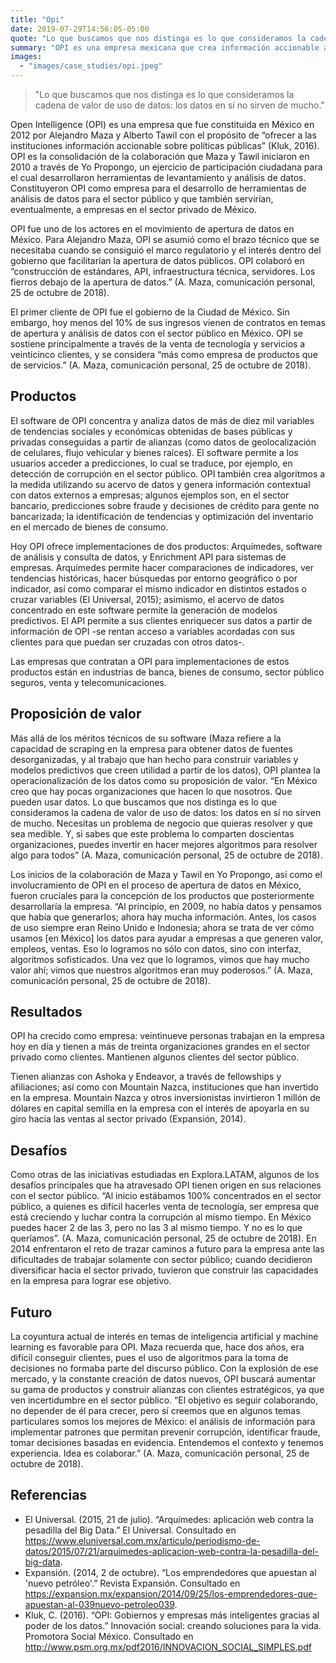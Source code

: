 ```yaml
---
title: "Opi"
date: 2019-07-29T14:56:05-05:00
quote: "Lo que buscamos que nos distinga es lo que consideramos la cadena de valor de uso de datos: los datos en sí no sirven de mucho."
summary: "OPI es una empresa mexicana que crea información accionable a partir de datos. Provee este servicio a organismos de los sectores público y privado a través de implementaciones de sus dos productos, Arquímedes (software de análisis y consulta de datos) y Enrichment (API para sistemas de empresas), y a través de la creación de algoritmos a la medida. Son una plataforma que concentra, analiza y genera modelos predictivos y clasificaciones de más de diez mil variables de tendencias sociales y económicas. Ha recibido inversiones de Mountain Nazca."
images:
  - "images/case_studies/opi.jpeg"
---
```


> "Lo que buscamos que nos distinga es lo que consideramos la cadena de valor de uso de datos: los datos en sí no sirven de mucho."

Open Intelligence (OPI) es una empresa que fue constituida en México en 2012 por Alejandro Maza y Alberto Tawil con el propósito de “ofrecer a las instituciones información accionable sobre políticas públicas” (Kluk, 2016). OPI es la consolidación de la colaboración que Maza y Tawil iniciaron en 2010 a través de Yo Propongo, un ejercicio de participación ciudadana para el cual desarrollaron herramientas de levantamiento y análisis de datos. Constituyeron OPI como empresa para el desarrollo de herramientas de análisis de datos para el sector público y que también servirían, eventualmente, a empresas en el sector privado de México.

OPI fue uno de los actores en el movimiento de apertura de datos en México. Para Alejandro Maza, OPI se asumió como el brazo técnico que se necesitaba cuando se consiguió el marco regulatorio y el interés dentro del gobierno que facilitarían la apertura de datos públicos. OPI colaboró en “construcción de estándares, API, infraestructura técnica, servidores. Los fierros debajo de la apertura de datos.” (A. Maza, comunicación personal, 25 de octubre de 2018).

El primer cliente de OPI fue el gobierno de la Ciudad de México. Sin embargo, hoy menos del 10% de sus ingresos vienen de contratos en temas de apertura y análisis de datos con el sector público en México. OPI se sostiene principalmente a través de la venta de tecnología y servicios a veinticinco clientes, y se considera “más como empresa de productos que de servicios.” (A. Maza, comunicación personal, 25 de octubre de 2018).

## Productos

El software de OPI concentra y analiza datos de más de diez mil variables de tendencias sociales y económicas obtenidas de bases públicas y privadas conseguidas a partir de alianzas (como datos de geolocalización de celulares, flujo vehicular y bienes raíces). El software permite a los usuarios acceder a predicciones, lo cual se traduce, por ejemplo, en detección de corrupción en el sector público. OPI también crea algoritmos a la medida utilizando su acervo de datos y genera información contextual con datos externos a empresas; algunos ejemplos son, en el sector bancario, predicciones sobre fraude y decisiones de crédito para gente no bancarizada; la identificación de tendencias y optimización del inventario en el mercado de bienes de consumo.

Hoy OPI ofrece implementaciones de dos productos: Arquímedes, software de análisis y consulta de datos, y Enrichment API para sistemas de empresas. Arquímedes permite hacer comparaciones de indicadores, ver tendencias históricas, hacer búsquedas por entorno geográfico o por indicador, así como comparar el mismo indicador en distintos estados o cruzar variables (El Universal, 2015); asimismo, el acervo de datos concentrado en este software permite la generación de modelos predictivos. El API permite a sus clientes enriquecer sus datos a partir de información de OPI -se rentan acceso a variables acordadas con sus clientes para que puedan ser cruzadas con otros datos-.

Las empresas que contratan a OPI para implementaciones de estos productos están en industrias de banca, bienes de consumo, sector público seguros, venta y telecomunicaciones.

## Proposición de valor

Más allá de los méritos técnicos de su software (Maza refiere a la capacidad de scraping en la empresa para obtener datos de fuentes desorganizadas, y al trabajo que han hecho para construir variables y modelos predictivos que creen utilidad a partir de los datos), OPI plantea la operacionalización de los datos como su proposición de valor. “En México creo que hay pocas organizaciones que hacen lo que nosotros. Que pueden usar datos. Lo que buscamos que nos distinga es lo que consideramos la cadena de valor de uso de datos: los datos en sí no sirven de mucho. Necesitas un problema de negocio que quieras resolver y que sea medible. Y, si sabes que este problema lo comparten doscientas organizaciones, puedes invertir en hacer mejores algoritmos para resolver algo para todos” (A. Maza, comunicación personal, 25 de octubre de 2018).

Los inicios de la colaboración de Maza y Tawil en Yo Propongo, así como el involucramiento de OPI en el proceso de apertura de datos en México, fueron cruciales para la concepción de los productos que posteriormente desarrollaría la empresa. “Al principio, en 2009, no había datos y pensamos que había que generarlos; ahora hay mucha información. Antes, los casos de uso siempre eran Reino Unido e Indonesia; ahora se trata de ver cómo usamos [en México] los datos para ayudar a empresas a que generen valor, empleos, ventas. Eso lo logramos no sólo con datos, sino con interfaz, algoritmos sofisticados. Una vez que lo logramos, vimos que hay mucho valor ahí; vimos que nuestros algoritmos eran muy poderosos.” (A. Maza, comunicación personal, 25 de octubre de 2018).

## Resultados

OPI ha crecido como empresa: veintinueve personas trabajan en la empresa hoy en día y tienen a más de treinta organizaciones grandes en el sector privado como clientes. Mantienen algunos clientes del sector público.

Tienen alianzas con Ashoka y Endeavor, a través de fellowships y afiliaciones; así como con Mountain Nazca, instituciones que han invertido en la empresa. Mountain Nazca y otros inversionistas invirtieron 1 millón de dólares en capital semilla en la empresa con el interés de apoyarla en su giro hacia las ventas al sector privado (Expansión, 2014).

## Desafíos

Como otras de las iniciativas estudiadas en Explora.LATAM, algunos de los desafíos principales que ha atravesado OPI tienen origen en sus relaciones con el sector público. “Al inicio estábamos 100% concentrados en el sector público, a quienes es difícil hacerles venta de tecnología, ser empresa que está creciendo y luchar contra la corrupción al mismo tiempo. En México puedes hacer 2 de las 3, pero no las 3 al mismo tiempo. Y no es lo que queríamos”. (A. Maza, comunicación personal, 25 de octubre de 2018). En 2014 enfrentaron el reto de trazar caminos a futuro para la empresa ante las dificultades de trabajar solamente con sector público; cuando decidieron diversificar hacia el sector privado, tuvieron que construir las capacidades en la empresa para lograr ese objetivo.

## Futuro

La coyuntura actual de interés en temas de inteligencia artificial y machine learning es favorable para OPI. Maza recuerda que, hace dos años, era difícil conseguir clientes, pues el uso de algoritmos para la toma de decisiones no formaba parte del discurso público. Con la explosión de ese mercado, y la constante creación de datos nuevos, OPI buscará aumentar su gama de productos y construir alianzas con clientes estratégicos, ya que ven incertidumbre en el sector público. “El objetivo es seguir colaborando, no depender de él para crecer, pero sí creemos que en algunos temas particulares somos los mejores de México: el análisis de información para implementar patrones que permitan prevenir corrupción, identificar fraude, tomar decisiones basadas en evidencia. Entendemos el contexto y tenemos experiencia. Idea es colaborar.” (A. Maza, comunicación personal, 25 de octubre de 2018).

## Referencias

- El Universal. (2015, 21 de julio). “Arquímedes: aplicación web contra la pesadilla del Big Data.” El Universal. Consultado en https://www.eluniversal.com.mx/articulo/periodismo-de-datos/2015/07/21/arquimedes-aplicacion-web-contra-la-pesadilla-del-big-data.
- Expansión. (2014, 2 de octubre). “Los emprendedores que apuestan al 'nuevo petróleo'.” Revista Expansión. Consultado en https://expansion.mx/expansion/2014/09/25/los-emprendedores-que-apuestan-al-039nuevo-petroleo039.
- Kluk, C. (2016). “OPI: Gobiernos y empresas más inteligentes gracias al poder de los datos.” Innovación social: creando soluciones para la vida. Promotora Social México. Consultado en http://www.psm.org.mx/pdf2016/INNOVACION_SOCIAL_SIMPLES.pdf
